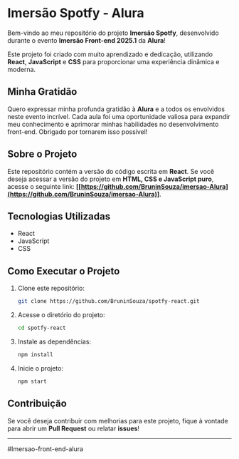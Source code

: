 # Imersão Spotfy - Alura

Bem-vindo ao meu repositório do projeto **Imersão Spotfy**, desenvolvido durante o evento **Imersão Front-end 2025.1** da **Alura**!

Este projeto foi criado com muito aprendizado e dedicação, utilizando **React**, **JavaScript** e **CSS** para proporcionar uma experiência dinâmica e moderna. 

## Minha Gratidão
Quero expressar minha profunda gratidão à **Alura** e a todos os envolvidos neste evento incrível. Cada aula foi uma oportunidade valiosa para expandir meu conhecimento e aprimorar minhas habilidades no desenvolvimento front-end. Obrigado por tornarem isso possível!

## Sobre o Projeto
Este repositório contém a versão do código escrita em **React**. Se você deseja acessar a versão do projeto em **HTML, CSS e JavaScript puro**, acesse o seguinte link: **[[https://github.com/BruninSouza/imersao-Alura](https://github.com/BruninSouza/imersao-Alura)]**.

## Tecnologias Utilizadas
- React
- JavaScript
- CSS

## Como Executar o Projeto
1. Clone este repositório:
   ```bash
   git clone https://github.com/BruninSouza/spotfy-react.git
   ```
2. Acesse o diretório do projeto:
   ```bash
   cd spotfy-react
   ```
3. Instale as dependências:
   ```bash
   npm install
   ```
4. Inicie o projeto:
   ```bash
   npm start
   ```

## Contribuição
Se você deseja contribuir com melhorias para este projeto, fique à vontade para abrir um **Pull Request** ou relatar **issues**!

---
#Imersao-front-end-alura

